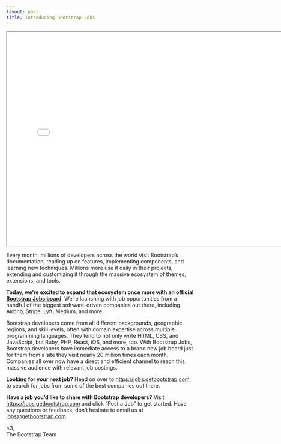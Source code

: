 ```yaml
---
layout: post
title: Introducing Bootstrap Jobs
---
```


<div class="embed-responsive embed-responsive-16by9">
  <iframe class="embed-responsive-item" src="//www.youtube.com/embed/K1b8AhIsSYQ?rel=0" width="760" height="570" allowfullscreen></iframe>
</div>

Every month, millions of developers across the world visit Bootstrap’s documentation, reading up on features, implementing components, and learning new techniques. Millions more use it daily in their projects, extending and customizing it through the massive ecosystem of themes, extensions, and tools.

**Today, we’re excited to expand that ecosystem once more with an official [Bootstrap Jobs board](https://jobs.getbootstrap.com)**. We’re launching with job opportunities from a handful of the biggest software-driven companies out there, including Airbnb, Stripe, Lyft, Medium, and more.

Bootstrap developers come from all different backgrounds, geographic regions, and skill levels, often with domain expertise across multiple programming languages. They tend to not only write HTML, CSS, and JavaScript, but Ruby, PHP, React, iOS, and more, too. With Bootstrap Jobs, Bootstrap developers have immediate access to a brand new job board just for them from a site they visit nearly 20 million times each month. Companies all over now have a direct and efficient channel to reach this massive audience with relevant job postings.

**Looking for your next job?** Head on over to <https://jobs.getbootstrap.com> to search for jobs from some of the best companies out there.

**Have a job you’d like to share with Bootstrap developers?** Visit <https://jobs.getbootstrap.com> and click “Post a Job” to get started. Have any questions or feedback, don’t hesitate to email us at jobs@getbootstrap.com.

<3,<br>
The Bootstrap Team
